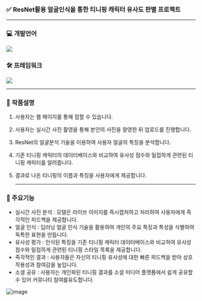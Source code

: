 ### ✅ ResNet활용 얼굴인식을 통한 티니핑 캐릭터 유사도 판별 프로젝트
***
### 💻 개발언어
<img src="https://skillicons.dev/icons?i=python,dcomponents&perline="/>

### 🛠️ 프레임워크
<img src="https://img.shields.io/badge/PyTorch-EE4C2C?style=for-the-badge&logo=PyTorch&logoColor=white">

***

### 📝 작품설명
1. 사용자는 웹 페이지를 통해 접할 수 있습니다.
2. 사용자는 실시간 사진 촬영을 통해 본인의 사진을 찰영한 뒤 업로드를 진행합니다.
3. ResNet의 얼굴분석 기술을 이용하여 사용자 얼굴의 특징을 분석합니다.
4. 기존 티니핑 캐릭터의 데이터베이스와 비교하여 유사성 점수와 밀접하게 관련된 티니핑 캐릭터를 알려줍니다.
5. 결과로 나온 티니핑의 이름과 특징을 사용자에게 제공합니다.

   ***
### 📌 주요기능
   - 실시간 사진 분석 : 모델은 라이브 이미지를 즉시캡처하고 처리하여 사용자에게 즉각적인 피드백을 제공합니다.
   - 얼굴 인식 : 딥러닝 얼굴 인식 기술을 활용하여 개인의 주요 특징과 특성을 식별하여 독특한 표현을 만듭니다.
   - 유사성 평가 : 인식된 특징을 기존 티니핑 캐릭터 데이터베이스와 비교하여 유사성 점수와 밀접하게 관련된 티니핑 스타일 목록을 제공합니다.
   - 즉각적인 결과 : 사용자들은 자신의 티니핑 유사성에 대한 빠른 피드백을 받아 상호작용성과 참여감을 높입니다.
   - 소셜 공유 : 사용자는 개인화된 티니핑 결과를 소셜 미디어 플랫폼에서 쉽게 공유할 수 있어 커뮤니티 참여를유도합니다.

![image](https://github.com/user-attachments/assets/a42b7b03-e3b8-4215-9a33-2c428cad010b)

